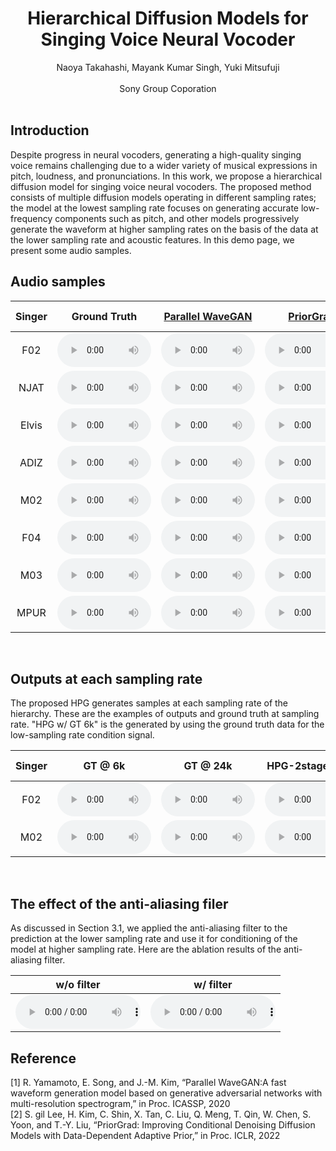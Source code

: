 # <center>Hierarchical Diffusion Models for Singing Voice Neural Vocoder</center>

<center>Naoya Takahashi, Mayank Kumar Singh, Yuki Mitsufuji</center><br> 
<center>Sony Group Coporation</center> 

<br>

## Introduction
Despite progress in neural vocoders, generating a high-quality singing voice remains challenging due to a wider variety of musical expressions in pitch, loudness, and pronunciations. In this work, we propose a hierarchical diffusion model for singing voice neural vocoders. The proposed method consists of multiple diffusion models operating in different sampling rates; the model at the lowest sampling rate focuses on generating accurate low-frequency components such as pitch, and other models progressively generate the waveform at higher sampling rates on the basis of the data at the lower sampling rate and acoustic features. In this demo page, we present some audio samples.

## Audio samples

<table align="center"  style="text-align: center;">
  <thead>
    <tr>
      <th>Singer</th>
      <th style="text-align: center;">Ground Truth</th>
      <th style="text-align: center;"><a href="https://arxiv.org/abs/1910.11480">Parallel WaveGAN</a></th>
      <th style="text-align: center;"><a href="https://arxiv.org/abs/2106.06406">PriorGrad</a></th>
      <th style="text-align: center;">HPG-2stage (Ours)</th>
    </tr>
  </thead>
  <tbody>
      <tr>
      <td>F02</td>
      <td><audio  controls="" style="width:150px;" preload="auto">
            <source src="wavs/GT/F02_117.wav"></audio></td>
      <td><audio  controls="" style="width:150px;" preload="auto">
            <source src="wavs/PWG/F02_117.wav"></audio></td>
      <td><audio  controls="" style="width:150px;" preload="auto">
            <source src="wavs/PG/F02_117.wav"></audio></td>
      <td><audio  controls="" style="width:150px;" preload="auto">
            <source src="wavs/HPG/F02_117.wav"></audio></td>
    </tr>
    <tr>
      <td>NJAT</td>
      <td><audio  controls="" style="width:150px;" preload="auto">
            <source src="wavs/GT/NJAT_12.wav"></audio></td>
      <td><audio  controls="" style="width:150px;" preload="auto">
            <source src="wavs/PWG/NJAT_12.wav"></audio></td>
      <td><audio  controls="" style="width:150px;" preload="auto">
            <source src="wavs/PG/NJAT_12.wav"></audio></td>
      <td><audio  controls="" style="width:150px;" preload="auto">
            <source src="wavs/HPG/NJAT_12.wav"></audio></td>
    </tr>
    <tr>
      <td>Elvis</td>
      <td><audio  controls="" style="width:150px;" preload="auto">
            <source src="wavs/GT/English-Elvis_139.wav"></audio></td>
      <td><audio  controls="" style="width:150px;" preload="auto">
            <source src="wavs/PWG/English-Elvis_139.wav"></audio></td>
      <td><audio  controls="" style="width:150px;" preload="auto">
            <source src="wavs/PG/English-Elvis_139.wav"></audio></td>
      <td><audio  controls="" style="width:150px;" preload="auto">
            <source src="wavs/HPG/English-Elvis_139.wav"></audio></td>
    </tr>
    <tr>
      <td>ADIZ</td>
      <td><audio  controls="" style="width:150px;" preload="auto">
            <source src="wavs/GT/ADIZ_21.wav"></audio></td>
      <td><audio  controls="" style="width:150px;" preload="auto">
            <source src="wavs/PWG/ADIZ_21.wav"></audio></td>
      <td><audio  controls="" style="width:150px;" preload="auto">
            <source src="wavs/PG/ADIZ_21.wav"></audio></td>
      <td><audio  controls="" style="width:150px;" preload="auto">
            <source src="wavs/HPG/ADIZ_21.wav"></audio></td>
    </tr>
    <tr>
      <td>M02</td>
      <td><audio  controls="" style="width:150px;" preload="auto">
            <source src="wavs/GT/M02_106.wav"></audio></td>
      <td><audio  controls="" style="width:150px;" preload="auto">
            <source src="wavs/PWG/M02_106.wav"></audio></td>
      <td><audio  controls="" style="width:150px;" preload="auto">
            <source src="wavs/PG/M02_106.wav"></audio></td>
      <td><audio  controls="" style="width:150px;" preload="auto">
            <source src="wavs/HPG/M02_106.wav"></audio></td>
    </tr>
    <tr>
      <td>F04</td>
      <td><audio  controls="" style="width:150px;" preload="auto">
            <source src="wavs/GT/F04_132.wav"></audio></td>
      <td><audio  controls="" style="width:150px;" preload="auto">
            <source src="wavs/PWG/F04_132.wav"></audio></td>
      <td><audio  controls="" style="width:150px;" preload="auto">
            <source src="wavs/PG/F04_132.wav"></audio></td>
      <td><audio  controls="" style="width:150px;" preload="auto">
            <source src="wavs/HPG/F04_132.wav"></audio></td>
    </tr>
    <tr>
      <td>M03</td>
      <td><audio  controls="" style="width:150px;" preload="auto">
            <source src="wavs/GT/M03_127.wav"></audio></td>
      <td><audio  controls="" style="width:150px;" preload="auto">
            <source src="wavs/PWG/M03_127.wav"></audio></td>
      <td><audio  controls="" style="width:150px;" preload="auto">
            <source src="wavs/PG/M03_127.wav"></audio></td>
      <td><audio  controls="" style="width:150px;" preload="auto">
            <source src="wavs/HPG/M03_127.wav"></audio></td>
    </tr>
    <tr>
      <td>MPUR</td>
      <td><audio  controls="" style="width:150px;" preload="auto">
            <source src="wavs/GT/MPUR_2.wav"></audio></td>
      <td><audio  controls="" style="width:150px;" preload="auto">
            <source src="wavs/PWG/MPUR_2.wav"></audio></td>
      <td><audio  controls="" style="width:150px;" preload="auto">
            <source src="wavs/PG/MPUR_2.wav"></audio></td>
      <td><audio  controls="" style="width:150px;" preload="auto">
            <source src="wavs/HPG/MPUR_2.wav"></audio></td>
    </tr>
  </tbody>
</table>

    
<br>

## Outputs at each sampling rate
The proposed HPG generates samples at each sampling rate of the hierarchy. These are the examples of outputs and ground truth at sampling rate. "HPG w/ GT 6k" is the generated by using the ground truth data for the low-sampling rate condition signal. 

<table align="center"  style="text-align: center;">
  <thead>
    <tr>
      <th>Singer</th>
      <th style="text-align: center;">GT @ 6k</th>
      <th style="text-align: center;">GT @ 24k</th>
      <th style="text-align: center;">HPG-2stage @ 6k</th>
      <th style="text-align: center;">HPG-2stage @ 24k</th>
      <th style="text-align: center;">HPG w/ GT 6k</th>
    </tr>
  </thead>
  <tbody>
      <tr>
      <td>F02</td>
      <td><audio  controls="" style="width:150px;" preload="auto">
            <source src="wavs/GT6k/F02_117.wav"></audio></td>
      <td><audio  controls="" style="width:150px;" preload="auto">
            <source src="wavs/GT/F02_117.wav"></audio></td>
      <td><audio  controls="" style="width:150px;" preload="auto">
            <source src="wavs/HPG6k/F02_117.wav"></audio></td>
      <td><audio  controls="" style="width:150px;" preload="auto">
            <source src="wavs/HPG/F02_117.wav"></audio></td>
      <td><audio  controls="" style="width:150px;" preload="auto">
            <source src="wavs/HPGwGT6k/F02_117.wav"></audio></td>
    </tr>
    <tr>
      <td>M02</td>
      <td><audio  controls="" style="width:150px;" preload="auto">
            <source src="wavs/GT6k/M02_106.wav"></audio></td>
      <td><audio  controls="" style="width:150px;" preload="auto">
            <source src="wavs/GT/M02_106.wav"></audio></td>
      <td><audio  controls="" style="width:150px;" preload="auto">
            <source src="wavs/HPG6k/M02_106.wav"></audio></td>
      <td><audio  controls="" style="width:150px;" preload="auto">
            <source src="wavs/HPG/M02_106.wav"></audio></td>
      <td><audio  controls="" style="width:150px;" preload="auto">
            <source src="wavs/HPGwGT6k/M02_106.wav"></audio></td>
    </tr>

  </tbody>
</table>
<br>
  

## The effect of the anti-aliasing filer
As discussed in Section 3.1, we applied the anti-aliasing filter to the prediction at the lower sampling rate and use it for conditioning of the model at higher sampling rate. Here are the ablation results of the anti-aliasing filter. 

<table align="center"  style="text-align: center;">
  <thead>
    <tr>
      <th style="text-align: center;">w/o filter</th>
      <th style="text-align: center;">w/ filter</th>
    </tr>
  </thead>
  <tbody>
      <tr>
      <td><audio  controls="" style="width:200px;" preload="auto">
            <source src="wavs/HPGnoFilter/NJAT_12.wav"></audio></td>
      <td><audio  controls="" style="width:200px;" preload="auto">
            <source src="wavs/HPG/NJAT_12.wav"></audio></td>
    </tr>


  </tbody>
</table>


## Reference
[1] R. Yamamoto, E. Song, and J.-M. Kim, “Parallel WaveGAN:A fast waveform generation model based on generative adversarial networks with multi-resolution spectrogram,” in Proc. ICASSP, 2020  
[2] S. gil Lee, H. Kim, C. Shin, X. Tan, C. Liu, Q. Meng, T. Qin, W. Chen, S. Yoon, and T.-Y. Liu, “PriorGrad: Improving Conditional Denoising Diffusion Models with Data-Dependent Adaptive Prior,” in Proc. ICLR, 2022
